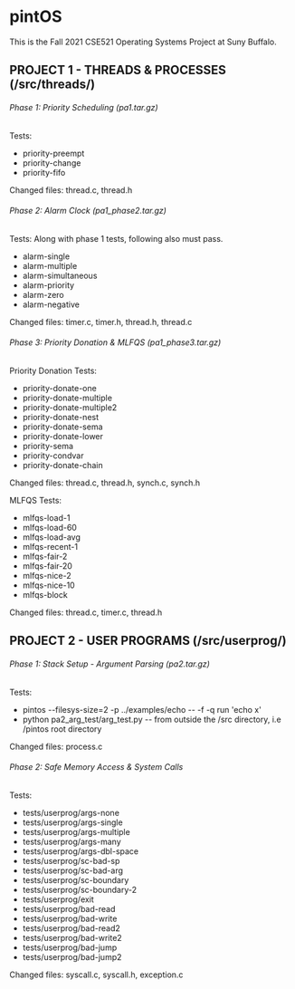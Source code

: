 # pintOS 
This is the Fall 2021 CSE521 Operating Systems Project at Suny Buffalo. 


## PROJECT 1 - THREADS & PROCESSES (/src/threads/)

###### Phase 1: Priority Scheduling (pa1.tar.gz)

Tests:
* priority-preempt
* priority-change
* priority-fifo

Changed files: thread.c, thread.h

###### Phase 2: Alarm Clock (pa1_phase2.tar.gz)

Tests:
Along with phase 1 tests, following also must pass.
* alarm-single
* alarm-multiple
* alarm-simultaneous
* alarm-priority
* alarm-zero
* alarm-negative
 
Changed files: timer.c, timer.h, thread.h, thread.c

###### Phase 3: Priority Donation & MLFQS (pa1_phase3.tar.gz)

Priority Donation
Tests:
* priority-donate-one
* priority-donate-multiple
* priority-donate-multiple2
* priority-donate-nest
* priority-donate-sema
* priority-donate-lower
* priority-sema
* priority-condvar
* priority-donate-chain

Changed files: thread.c, thread.h, synch.c, synch.h

MLFQS
Tests:
* mlfqs-load-1
* mlfqs-load-60
* mlfqs-load-avg
* mlfqs-recent-1
* mlfqs-fair-2
* mlfqs-fair-20
* mlfqs-nice-2
* mlfqs-nice-10
* mlfqs-block

Changed files: thread.c, timer.c, thread.h



## PROJECT 2 - USER PROGRAMS (/src/userprog/)

###### Phase 1: Stack Setup - Argument Parsing (pa2.tar.gz)

Tests:
* pintos --filesys-size=2 -p ../examples/echo -- -f -q run 'echo x'
* python pa2_arg_test/arg_test.py  -- from outside the /src directory, i.e /pintos root directory

Changed files: process.c

###### Phase 2: Safe Memory Access & System Calls

Tests:
* tests/userprog/args-none
* tests/userprog/args-single
* tests/userprog/args-multiple
* tests/userprog/args-many
* tests/userprog/args-dbl-space
* tests/userprog/sc-bad-sp
* tests/userprog/sc-bad-arg
* tests/userprog/sc-boundary
* tests/userprog/sc-boundary-2
* tests/userprog/exit
* tests/userprog/bad-read
* tests/userprog/bad-write
* tests/userprog/bad-read2
* tests/userprog/bad-write2
* tests/userprog/bad-jump
* tests/userprog/bad-jump2

Changed files: syscall.c, syscall.h, exception.c


